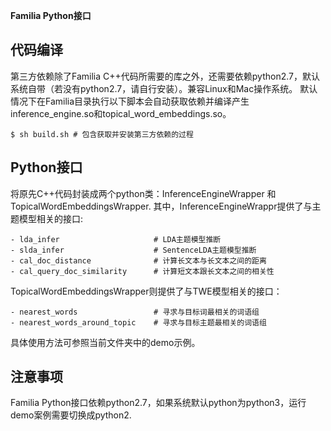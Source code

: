 **Familia Python接口**

## 代码编译
第三方依赖除了Familia C++代码所需要的库之外，还需要依赖python2.7，默认系统自带（若没有python2.7，请自行安装）。兼容Linux和Mac操作系统。
默认情况下在Familia目录执行以下脚本会自动获取依赖并编译产生inference_engine.so和topical_word_embeddings.so。

	$ sh build.sh # 包含获取并安装第三方依赖的过程

## Python接口
将原先C++代码封装成两个python类：InferenceEngineWrapper 和 TopicalWordEmbeddingsWrapper.
其中，InferenceEngineWrappr提供了与主题模型相关的接口:

	- lda_infer                     # LDA主题模型推断 
	- slda_infer                    # SentenceLDA主题模型推断
	- cal_doc_distance              # 计算长文本与长文本之间的距离
	- cal_query_doc_similarity      # 计算短文本跟长文本之间的相关性

TopicalWordEmbeddingsWrapper则提供了与TWE模型相关的接口：

	- nearest_words                 # 寻求与目标词最相关的词语组
	- nearest_words_around_topic    # 寻求与目标主题最相关的词语组

具体使用方法可参照当前文件夹中的demo示例。

## 注意事项
Familia Python接口依赖python2.7，如果系统默认python为python3，运行demo案例需要切换成python2.
